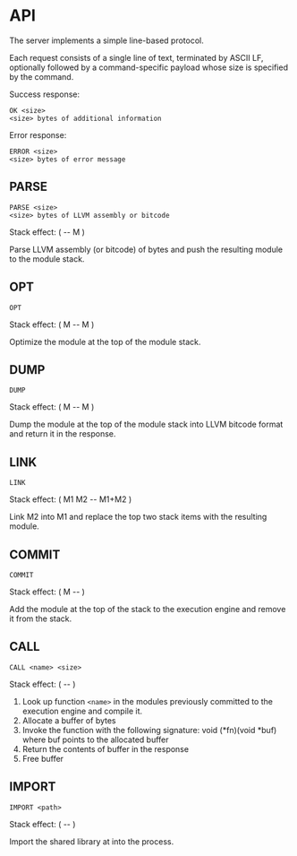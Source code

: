 # API

The server implements a simple line-based protocol.

Each request consists of a single line of text, terminated by ASCII
LF, optionally followed by a command-specific payload whose size is
specified by the command.

Success response:

```
OK <size>
<size> bytes of additional information
```

Error response:

```
ERROR <size>
<size> bytes of error message
```

## PARSE

```
PARSE <size>
<size> bytes of LLVM assembly or bitcode
```

Stack effect: ( -- M )

Parse LLVM assembly (or bitcode) of <size> bytes and push the
resulting module to the module stack.

## OPT

```
OPT
```

Stack effect: ( M -- M )

Optimize the module at the top of the module stack.

## DUMP

```
DUMP
```

Stack effect: ( M -- M )

Dump the module at the top of the module stack into LLVM bitcode
format and return it in the response.

## LINK

```
LINK
```

Stack effect: ( M1 M2 -- M1+M2 )

Link M2 into M1 and replace the top two stack items with the resulting
module.

## COMMIT

```
COMMIT
```

Stack effect: ( M -- )

Add the module at the top of the stack to the execution engine and
remove it from the stack.

## CALL

```
CALL <name> <size>
```

Stack effect: ( -- )

1. Look up function `<name>` in the modules previously
   committed to the execution engine and compile it.
2. Allocate a buffer of <size> bytes
3. Invoke the function with the following signature:
   void (*fn)(void *buf)
   where buf points to the allocated buffer
4. Return the contents of buffer in the response
5. Free buffer

## IMPORT

```
IMPORT <path>
```

Stack effect: ( -- )

Import the shared library at <path> into the process.
